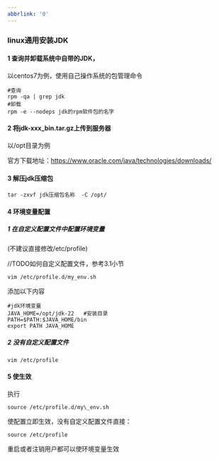 ```yaml
---
abbrlink: '0'
---
```

### linux通用安装JDK

#### 1 查询并卸载系统中自带的JDK，

以centos7为例，使用自己操作系统的包管理命令

```纯文本
#查询
rpm -qa | grep jdk
#卸载
rpm -e --nodeps jdk的rpm软件包的名字
```

#### 2 将jdk-xxx_bin.tar.gz上传到服务器

以/opt目录为例

官方下载地址：https://www.oracle.com/java/technologies/downloads/

#### 3 解压jdk压缩包

```纯文本
tar -zxvf jdk压缩包名称  -C /opt/
```

#### 4 环境变量配置

##### 1 在自定义配置文件中配置环境变量

(不建议直接修改/etc/profile)

//TODO如何自定义配置文件，参考3.1小节

```
vim /etc/profile.d/my_env.sh
```

添加以下内容

```纯文本
#jdk环境变量
JAVA_HOME=/opt/jdk-22	#安装目录
PATH=$PATH:$JAVA_HOME/bin
export PATH JAVA_HOME
```

##### 2 没有自定义配置文件

```
vim /etc/profile
```

#### 5 使生效

执行

```
source /etc/profile.d/my\_env.sh
```

使配置立即生效，没有自定义配置文件直接：

```
source /etc/profile
```

重启或者注销用户都可以使环境变量生效 
